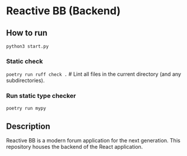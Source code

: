 # Reactive BB (Backend)

## How to run 

`python3 start.py`

### Static check

`poetry run ruff check .` # Lint all files in the current directory (and any subdirectories).

### Run static type checker

`poetry run mypy`

## Description

Reactive BB is a modern forum application for the next generation. This repository houses the backend of the React application.
